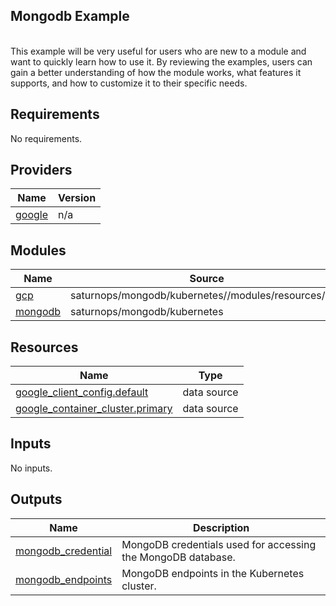 ## Mongodb Example


<br>
This example will be very useful for users who are new to a module and want to quickly learn how to use it. By reviewing the examples, users can gain a better understanding of how the module works, what features it supports, and how to customize it to their specific needs.

<!-- BEGINNING OF PRE-COMMIT-TERRAFORM DOCS HOOK -->
## Requirements

No requirements.

## Providers

| Name | Version |
|------|---------|
| <a name="provider_google"></a> [google](#provider\_google) | n/a |

## Modules

| Name | Source | Version |
|------|--------|---------|
| <a name="module_gcp"></a> [gcp](#module\_gcp) | saturnops/mongodb/kubernetes//modules/resources/gcp | n/a |
| <a name="module_mongodb"></a> [mongodb](#module\_mongodb) | saturnops/mongodb/kubernetes | n/a |

## Resources

| Name | Type |
|------|------|
| [google_client_config.default](https://registry.terraform.io/providers/hashicorp/google/latest/docs/data-sources/client_config) | data source |
| [google_container_cluster.primary](https://registry.terraform.io/providers/hashicorp/google/latest/docs/data-sources/container_cluster) | data source |

## Inputs

No inputs.

## Outputs

| Name | Description |
|------|-------------|
| <a name="output_mongodb_credential"></a> [mongodb\_credential](#output\_mongodb\_credential) | MongoDB credentials used for accessing the MongoDB database. |
| <a name="output_mongodb_endpoints"></a> [mongodb\_endpoints](#output\_mongodb\_endpoints) | MongoDB endpoints in the Kubernetes cluster. |
<!-- END OF PRE-COMMIT-TERRAFORM DOCS HOOK -->
